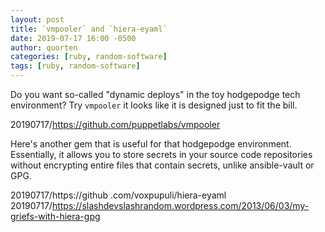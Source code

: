 ```yaml
---
layout: post
title: `vmpooler` and `hiera-eyaml`
date: 2019-07-17 16:00 -0500
author: quorten
categories: [ruby, random-software]
tags: [ruby, random-software]
---
```


Do you want so-called "dynamic deploys" in the toy hodgepodge tech
environment?  Try `vmpooler` it looks like it is designed just to fit
the bill.

20190717/https://github.com/puppetlabs/vmpooler

Here's another gem that is useful for that hodgepodge environment.
Essentially, it allows you to store secrets in your source code
repositories without encrypting entire files that contain secrets,
unlike ansible-vault or GPG.

20190717/https://github .com/voxpupuli/hiera-eyaml  
20190717/https://slashdevslashrandom.wordpress.com/2013/06/03/my-griefs-with-hiera-gpg
